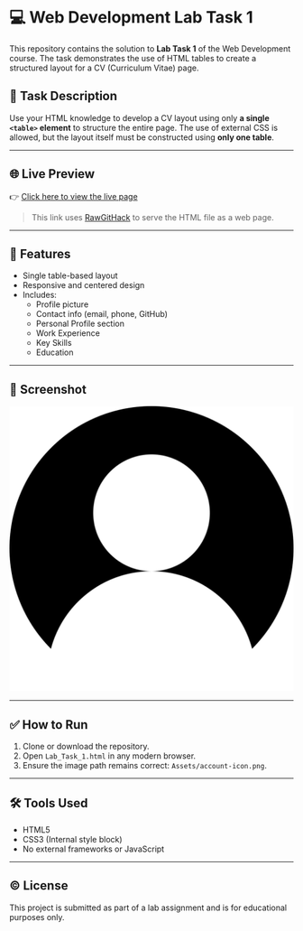 # 💻 Web Development Lab Task 1

This repository contains the solution to **Lab Task 1** of the Web Development course. The task demonstrates the use of HTML tables to create a structured layout for a CV (Curriculum Vitae) page.

## 📌 Task Description

Use your HTML knowledge to develop a CV layout using only **a single `<table>` element** to structure the entire page. The use of external CSS is allowed, but the layout itself must be constructed using **only one table**.

---

## 🌐 Live Preview

👉 [Click here to view the live page](https://raw.githack.com/Muntazir-43/Web-Development-Lab-Tasks/76e7a8ce41878e82be49dd983c9503e0594122e9/Lab%20Task%201/Lab_Task_1.html)

> This link uses [RawGitHack](https://raw.githack.com) to serve the HTML file as a web page.

---

## 🧠 Features

- Single table-based layout
- Responsive and centered design
- Includes:
  - Profile picture
  - Contact info (email, phone, GitHub)
  - Personal Profile section
  - Work Experience
  - Key Skills
  - Education

---

## 📸 Screenshot

![CV Preview](Assets/account-icon.png)

---

## ✅ How to Run

1. Clone or download the repository.
2. Open `Lab_Task_1.html` in any modern browser.
3. Ensure the image path remains correct: `Assets/account-icon.png`.

---

## 🛠️ Tools Used

- HTML5
- CSS3 (Internal style block)
- No external frameworks or JavaScript

---

## ©️ License

This project is submitted as part of a lab assignment and is for educational purposes only.
